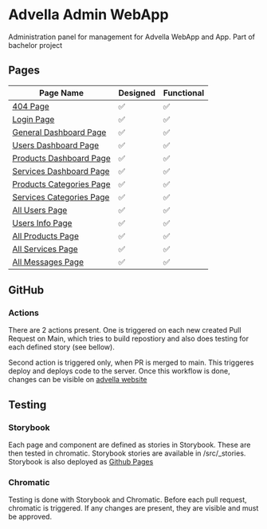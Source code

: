 # Advella Admin WebApp

Administration panel for management for Advella WebApp and App. Part of bachelor project

## Pages
| Page Name | Designed | Functional |
| --------- | -------- | ---------- |
| [404 Page](https://admin.advella.popal.dev/404) | :white_check_mark: | :white_check_mark: |
| [Login Page](https://admin.advella.popal.dev/) | :white_check_mark: | :white_check_mark: |
| [General Dashboard Page](https://admin.advella.popal.dev/dashboard) | :white_check_mark: | :white_check_mark: |
| [Users Dashboard Page](https://admin.advella.popal.dev/dashboard/users) | :white_check_mark: | :white_check_mark: |
| [Products Dashboard Page](https://admin.advella.popal.dev/dashboard/products) | :white_check_mark: | :white_check_mark: |
| [Services Dashboard Page](https://admin.advella.popal.dev/dashboard/services) | :white_check_mark: | :white_check_mark: |
| [Products Categories Page](https://admin.advella.popal.dev/category/products) | :white_check_mark: | :white_check_mark: |
| [Services Categories Page](https://admin.advella.popal.dev/category/services) | :white_check_mark: | :white_check_mark: |
| [All Users Page](https://admin.advella.popal.dev/users) | :white_check_mark: | :white_check_mark: |
| [Users Info Page](https://admin.advella.popal.dev/users) | :white_check_mark: | :white_check_mark: |
| [All Products Page](https://admin.advella.popal.dev/products) | :white_check_mark: | :white_check_mark: |
| [All Services Page](https://admin.advella.popal.dev/services) | :white_check_mark: | :white_check_mark: | 
| [All Messages Page](https://admin.advella.popal.dev/messages) | :white_check_mark: | :white_check_mark: |

## GitHub

### Actions

There are 2 actions present. One is triggered on each new created Pull Request on Main, which tries to build repostiory and also does testing for each defined story (see bellow). 

Second action is triggered only, when PR is merged to main. This triggeres deploy and deploys code to the server. Once this workflow is done, changes can be visible on [advella website](https://admin.advella.popal.dev/)

## Testing

### Storybook

Each page and component are defined as stories in Storybook. These are then tested in chromatic. Storybook stories are available in /src/_stories. Storybook is also deployed as [Github Pages](https://group27-endgame.github.io/advella-frontend-webapp-admin/)

### Chromatic

Testing is done with Storybook and Chromatic. Before each pull request, chromatic is triggered. If any changes are present, they are visible and must be approved.
